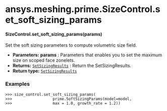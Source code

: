 # ansys.meshing.prime.SizeControl.set_soft_sizing_params

<a id="ansys.meshing.prime.SizeControl.set_soft_sizing_params"></a>

#### SizeControl.set_soft_sizing_params(params)

Set the soft sizing parameters to compute volumetric size field.

* **Parameters:**
  **params**
  : Parameters that enables you to set the maximum size on scoped face zonelets.
* **Returns:**
  [`SetSizingResults`](ansys.meshing.prime.SetSizingResults.md#ansys.meshing.prime.SetSizingResults)
  : Return the SetSizingResults.
* **Return type:**
  [`SetSizingResults`](ansys.meshing.prime.SetSizingResults.md#ansys.meshing.prime.SetSizingResults)

### Examples

```pycon
>>> size_control.set_soft_sizing_params(
>>>                  prime.SoftSizingParams(model=model,
>>>                  max = 1.0, growth_rate = 1.2))
```

<!-- !! processed by numpydoc !! -->
